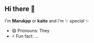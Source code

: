 ## Hi there 👋


I'm **Marukpp** or **kaito** and i'm ✨ _special_ ✨

- 😄 Pronouns: They
- ⚡ Fun fact: ...

